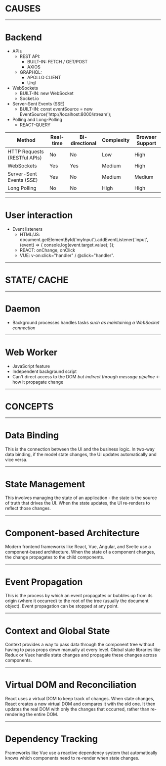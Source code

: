 # **CAUSES**

---

# Backend

* APIs
    - REST API:
        - BUILT-IN: FETCH / GET/POST
        - AXIOS
    - GRAPHQL:
        - APOLLO CLIENT
        - Urql
* WebSockets
    - BUILT-IN: new WebSocket
    - Socket.io
* Server-Sent Events (SSE)
    - BUILT-IN: const eventSource = new EventSource('http://localhost:8000/stream'); 
* Polling and Long-Polling
    - REACT-QUERY

| Method                       | Real-time | Bi-directional | Complexity | Browser Support |
|------------------------------|-----------|----------------|------------|-----------------|
| HTTP Requests (RESTful APIs) | No        | No             | Low        | High            |
| WebSockets                   | Yes       | Yes            | Medium     | High            |
| Server-Sent Events (SSE)     | Yes       | No             | Medium     | Medium          |
| Long Polling                 | No        | No             | High       | High            |
---

# User interaction

* Event listeners
    - HTML/JS: document.getElementById('myInput').addEventListener('input', (event) => {
  console.log(event.target.value);
});
    - REACT: onChange, onClick
    - VUE: v-on:click="handler" / @click="handler".
    
---
# STATE/ CACHE 

---
# Daemon

* Background processes handles tasks *such as maintaining a WebSocket connection*

---

# Web Worker

* JavaScript feature
* Independent background script
* Can't direct access to the DOM *but indirect through message pipeline* <- how it propagate change

---

# **CONCEPTS**

---

# Data Binding

This is the connection between the UI and the business logic. In two-way data binding, if the model state changes, the UI updates automatically and vice versa.

---

# State Management

This involves managing the state of an application - the state is the source of truth that drives the UI. When the state updates, the UI re-renders to reflect those changes.

---

# Component-based Architecture

Modern frontend frameworks like React, Vue, Angular, and Svelte use a component-based architecture. When the state of a component changes, the change propagates to the child components.

---

# Event Propagation

This is the process by which an event propagates or bubbles up from its origin (where it occurred) to the root of the tree (usually the document object). Event propagation can be stopped at any point.

---

# Context and Global State

Context provides a way to pass data through the component tree without having to pass props down manually at every level. Global state libraries like Redux or Vuex handle state changes and propagate these changes across components.

---

# Virtual DOM and Reconciliation

React uses a virtual DOM to keep track of changes. When state changes, React creates a new virtual DOM and compares it with the old one. It then updates the real DOM with only the changes that occurred, rather than re-rendering the entire DOM.

---

# Dependency Tracking

Frameworks like Vue use a reactive dependency system that automatically knows which components need to re-render when state changes.